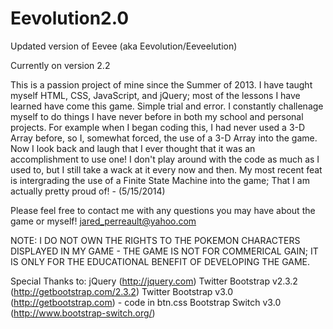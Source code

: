 Eevolution2.0
=============

Updated version of Eevee (aka Eevolution/Eeveelution)

Currently on version 2.2

This is a passion project of mine since the Summer of 2013. I have taught myself HTML, CSS, JavaScript, and jQuery; most of the lessons I have learned have come this game. Simple trial and error. I constantly challenage myself to do things I have never before in both my school and personal projects. For example when I began coding this, I had never used a 3-D Array before, so I, somewhat forced, the use of a 3-D Array into the game. Now I look back and laugh that I ever thought that it was an accomplishment to use one! I don't play around with the code as much as I used to, but I still take a wack at it every now and then. My most recent feat is intergrading the use of a Finite State Machine into the game; That I am actually pretty proud of! - (5/15/2014)


Please feel free to contact me with any questions you may have about the game or myself!
jared_perreault@yahoo.com



NOTE: I DO NOT OWN THE RIGHTS TO THE POKEMON CHARACTERS DISPLAYED IN MY GAME - THE GAME IS NOT FOR COMMERICAL GAIN; IT IS ONLY FOR THE EDUCATIONAL BENEFIT OF DEVELOPING THE GAME.

Special Thanks to:
jQuery (http://jquery.com)
Twitter Bootstrap v2.3.2 (http://getbootstrap.com/2.3.2)
Twitter Bootstrap v3.0 (http://getbootstrap.com) - code in btn.css
Bootstrap Switch v3.0 (http://www.bootstrap-switch.org/)
